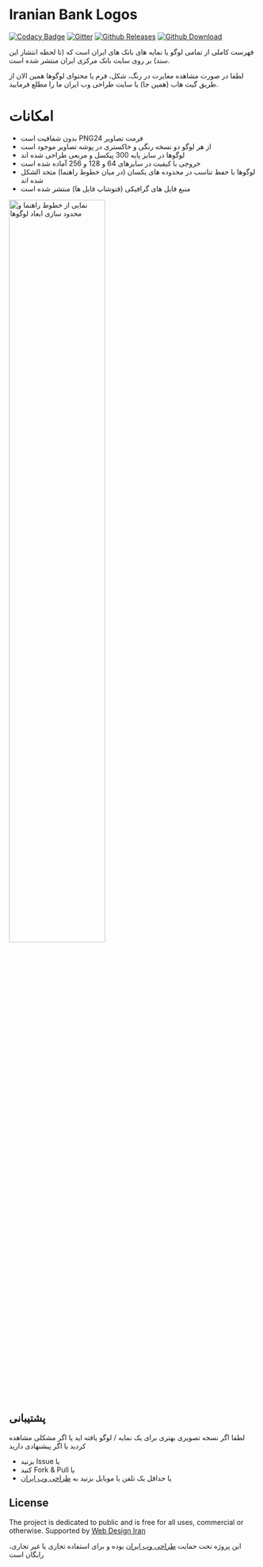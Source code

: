 # Iranian Bank Logos
[![Codacy Badge](https://api.codacy.com/project/badge/Grade/3a4f33ba5527425db81448d96a94e303)](https://www.codacy.com/app/amastaneh/IranianBankLogos?utm_source=github.com&amp;utm_medium=referral&amp;utm_content=webdesigniran/IranianBankLogos&amp;utm_campaign=Badge_Grade)
[![Gitter](https://badges.gitter.im/webdesigniran/IranianBankLogos.svg)](https://gitter.im/webdesigniran/IranianBankLogos?utm_source=badge&utm_medium=badge&utm_campaign=pr-badge)
[![Github Releases](https://img.shields.io/badge/release-v1.0-blue.svg?style=flat)](https://github.com/webdesigniran/IranianBankLogos)
[![Github Download](https://img.shields.io/badge/download-7k-brightgreen.svg?style=flat)](https://github.com/webdesigniran/IranianBankLogos)

فهرست کاملی از تمامی لوگو یا نمایه های بانک های ایران است که (تا لحظه انتشار این سند) بر روی سایت بانک مرکزی ایران منتشر شده است.

لطفا در صورت مشاهده مغایرت در رنگ، شکل، فرم یا محتوای لوگوها همین الان از طریق گیت هاب (همین جا) یا سایت طراحی وب ایران ما را مطلع فرمایید.

# امکانات
- &#x202b;فرمت تصاویر PNG24 بدون شفافیت است
- &#x202b;از هر لوگو دو نسخه رنگی و خاکستری در پوشه تصاویر موجود است
- &#x202b;لوگوها در سایز پایه 300 پیکسل و مربعی طراحی شده اند
- &#x202b;خروجی با کیفیت در سایزهای 64 و 128 و 256 آماده شده است
- &#x202b;لوگوها با حفظ تناسب در محدوده های یکسان (در میان خطوط راهنما) متحد الشکل شده اند
- &#x202b;منبع فایل های گرافیکی (فتوشاپ فایل ها) منتشر شده است

<img alt="نمایی از خطوط راهنما و محدود سازی ابعاد لوگوها"
     src="https://cloud.githubusercontent.com/assets/6195199/15833653/01982676-2c3d-11e6-8bbf-00c1310d73de.png" 
     width="62%" />


## پشتیبانی
لطفا اگر نسخه تصویری بهتری برای یک نمایه / لوگو یافته اید
یا اگر مشکلی مشاهده کردید
یا اگر پیشنهادی دارید

- &#x202b;یا Issue بزنید
- &#x202b;یا Fork & Pull کنید
- &#x202b;یا حداقل یک تلفن یا موبایل بزنید به [طراحی وب ایران](http://webdesigniran.com)


## License

The project is dedicated to public and is free for all uses, commercial or otherwise.
Supported by [Web Design Iran](http://webdesigniran.com)

این پروژه تحت حمایت
[طراحی وب ایران](http://webdesigniran.com)
 بوده و برای استفاده تجاری یا غیر تجاری، رایگان است

